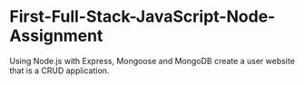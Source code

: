 # First-Full-Stack-JavaScript-Node-Assignment
Using Node.js with Express, Mongoose and MongoDB create a user website that is a CRUD application.
